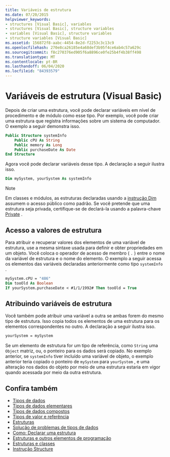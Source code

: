 ```yaml
---
title: Variáveis de estrutura
ms.date: 07/20/2015
helpviewer_keywords:
- structures [Visual Basic], variables
- structures [Visual Basic], structure variables
- variables [Visual Basic], structure variables
- structure variables [Visual Basic]
ms.assetid: 156872f8-aabc-4454-8e2d-f2253c3c13c9
ms.openlocfilehash: 270e8ca26185e4a68def3b95f4ce6ab4c57a629c
ms.sourcegitcommit: f8c270376ed905f6a8896ce0fe25b4f4b38ff498
ms.translationtype: MT
ms.contentlocale: pt-BR
ms.lasthandoff: 06/04/2020
ms.locfileid: "84393579"
---
```

# <a name="structure-variables-visual-basic"></a>Variáveis de estrutura (Visual Basic)

Depois de criar uma estrutura, você pode declarar variáveis em nível de procedimento e de módulo como esse tipo. Por exemplo, você pode criar uma estrutura que registra informações sobre um sistema de computador. O exemplo a seguir demonstra isso.

```vb
Public Structure systemInfo
    Public cPU As String
    Public memory As Long
    Public purchaseDate As Date
End Structure
```

Agora você pode declarar variáveis desse tipo. A declaração a seguir ilustra isso.

```vb
Dim mySystem, yourSystem As systemInfo
```

> [!NOTE]
> Em classes e módulos, as estruturas declaradas usando a [instrução Dim](../../../language-reference/statements/dim-statement.md) assumem o acesso público como padrão. Se você pretende que uma estrutura seja privada, certifique-se de declará-la usando a palavra-chave [Private](../../../language-reference/modifiers/private.md) .

## <a name="access-to-structure-values"></a>Acesso a valores de estrutura

Para atribuir e recuperar valores dos elementos de uma variável de estrutura, use a mesma sintaxe usada para definir e obter propriedades em um objeto. Você coloca o operador de acesso de membro ( `.` ) entre o nome da variável de estrutura e o nome do elemento. O exemplo a seguir acessa os elementos das variáveis declaradas anteriormente como tipo `systemInfo` .

```vb
mySystem.cPU = "486"
Dim tooOld As Boolean
If yourSystem.purchaseDate < #1/1/1992# Then tooOld = True
```

## <a name="assigning-structure-variables"></a>Atribuindo variáveis de estrutura

Você também pode atribuir uma variável a outra se ambas forem do mesmo tipo de estrutura. Isso copia todos os elementos de uma estrutura para os elementos correspondentes no outro. A declaração a seguir ilustra isso.

```vb
yourSystem = mySystem
```

Se um elemento de estrutura for um tipo de referência, como `String` uma `Object` matriz, ou, o ponteiro para os dados será copiado. No exemplo anterior, se `systemInfo` tiver incluído uma variável de objeto, o exemplo anterior teria copiado o ponteiro de `mySystem` para `yourSystem` , e uma alteração nos dados do objeto por meio de uma estrutura estaria em vigor quando acessada por meio da outra estrutura.

## <a name="see-also"></a>Confira também

- [Tipos de dados](index.md)
- [Tipos de dados elementares](elementary-data-types.md)
- [Tipos de dados compostos](composite-data-types.md)
- [Tipos de valor e referência](value-types-and-reference-types.md)
- [Estruturas](structures.md)
- [Solução de problemas de tipos de dados](troubleshooting-data-types.md)
- [Como: Declarar uma estrutura](how-to-declare-a-structure.md)
- [Estruturas e outros elementos de programação](structures-and-other-programming-elements.md)
- [Estruturas e classes](structures-and-classes.md)
- [Instrução Structure](../../../language-reference/statements/structure-statement.md)
